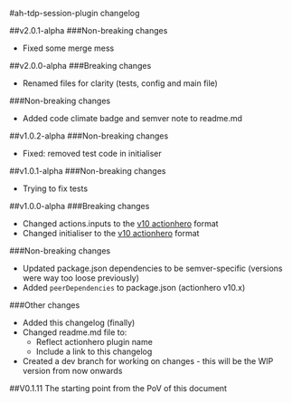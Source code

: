 #ah-tdp-session-plugin changelog

##v2.0.1-alpha 
###Non-breaking changes 
* Fixed some merge mess

##v2.0.0-alpha 
###Breaking changes 
* Renamed files for clarity (tests, config and main file)

###Non-breaking changes 
* Added code climate badge and semver note to readme.md

##v1.0.2-alpha 
###Non-breaking changes 
* Fixed: removed test code in initialiser

##v1.0.1-alpha 
###Non-breaking changes 
* Trying to fix tests

##v1.0.0-alpha 
###Breaking changes
* Changed actions.inputs to the [v10 actionhero](https://github.com/evantahler/actionhero/releases/) format
* Changed initialiser to the [v10 actionhero](https://github.com/evantahler/actionhero/releases/) format

###Non-breaking changes
* Updated package.json dependencies to be semver-specific (versions were way too loose previously)
* Added `peerDependencies` to package.json (actionhero v10.x)

###Other changes
* Added this changelog (finally)
* Changed readme.md file to:
    * Reflect actionhero plugin name
    * Include a link to this changelog
* Created a dev branch for working on changes - this will be the WIP version from now onwards

##V0.1.11
The starting point from the PoV of this document
